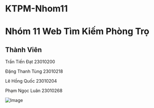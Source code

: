 # KTPM-Nhom11
<h1> Nhóm 11 Web Tìm Kiếm Phòng Trọ </h1>
<h2>Thành Viên</h2>
<p>Trần Tiến Đạt 23010200</p>
<p>Đặng Thanh Tùng 23010218</p>
<p>Lê Hồng Quốc 23010204</p>
<p>Phạm Ngọc Luân 23010268</p>

![Image](https://github.com/user-attachments/assets/c3553f70-cad2-4c25-af74-1f54ee94c4dd)
